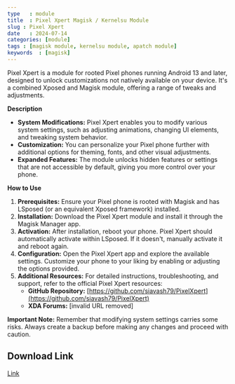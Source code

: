 ```yaml
---
type   : module
title  : Pixel Xpert Magisk / Kernelsu Module
slug : Pixel Xpert
date   : 2024-07-14
categories: [module]
tags : [magisk module, kernelsu module, apatch module]
keywords  : [magisk]
---
```



Pixel Xpert is a module for rooted Pixel phones running Android 13 and later, designed to unlock customizations not natively available on your device. It's a combined Xposed and Magisk module, offering a range of tweaks and adjustments.

**Description**

* **System Modifications:** Pixel Xpert enables you to modify various system settings, such as adjusting animations, changing UI elements, and tweaking system behavior.
* **Customization:** You can personalize your Pixel phone further with additional options for theming, fonts, and other visual adjustments.
* **Expanded Features:** The module unlocks hidden features or settings that are not accessible by default, giving you more control over your phone.

**How to Use**

1. **Prerequisites:** Ensure your Pixel phone is rooted with Magisk and has LSposed (or an equivalent Xposed framework) installed.
2. **Installation:** Download the Pixel Xpert module and install it through the Magisk Manager app.
3. **Activation:** After installation, reboot your phone. Pixel Xpert should automatically activate within LSposed. If it doesn't, manually activate it and reboot again.
4. **Configuration:** Open the Pixel Xpert app and explore the available settings. Customize your phone to your liking by enabling or adjusting the options provided.
5. **Additional Resources:** For detailed instructions, troubleshooting, and support, refer to the official Pixel Xpert resources:
    * **GitHub Repository:** [https://github.com/siavash79/PixelXpert](https://github.com/siavash79/PixelXpert)
    * **XDA Forums:** [invalid URL removed]

**Important Note:** Remember that modifying system settings carries some risks. Always create a backup before making any changes and proceed with caution.


## Download Link
[Link](https://github.com/siavash79/PixelXpert/releases/download/v3.3.2/PixelXpert.zip)


